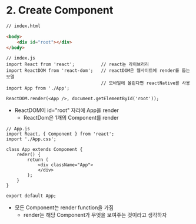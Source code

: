 # 2. Create Component

```html
// index.html

<body>
    <div id="root"></div>
</body>
```

```react
// index.js
import React from 'react';			// react는 라이브러리
import ReactDOM from 'react-dom';	// reactDOM은 웹사이트에 render를 돕는 모델
									// 모바일에 올린다면 reactNative를 사용
import App from './App';

ReactDOM.render(<App />, document.getElementById('root'));
```

- ReactDOM이 id="root" 자리에  App을 render
  - ReactDom은 1개의 Component를 render

```react
// App.js
import React, { Component } from 'react';
import './App.css';

class App extends Component {
    reder() {
        return (
        	<div className="App">
            </div>
        );
    }
}

export default App;
```

- 모든 Component는 render function을 가짐
  - render는 해당 Component가 무엇을 보여주는 것이라고 생각하자